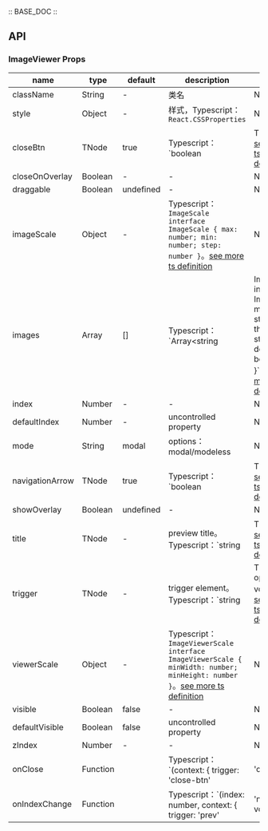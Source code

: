 :: BASE_DOC ::

## API
### ImageViewer Props

name | type | default | description | required
-- | -- | -- | -- | --
className | String | - | 类名 | N
style | Object | - | 样式，Typescript：`React.CSSProperties` | N
closeBtn | TNode | true | Typescript：`boolean | TNode`。[see more ts definition](https://github.com/Tencent/tdesign-react/blob/develop/src/common.ts) | N
closeOnOverlay | Boolean | - | \- | N
draggable | Boolean | undefined | \- | N
imageScale | Object | - | Typescript：`ImageScale` `interface ImageScale { max: number; min: number; step: number }`。[see more ts definition](https://github.com/Tencent/tdesign-react/blob/develop/src/image-viewer/type.ts) | N
images | Array | [] | Typescript：`Array<string | ImageInfo>` `interface ImageInfo { mainImage: string; thumbnail?: string; download?: boolean }`。[see more ts definition](https://github.com/Tencent/tdesign-react/blob/develop/src/image-viewer/type.ts) | N
index | Number | - | \- | N
defaultIndex | Number | - | uncontrolled property | N
mode | String | modal | options：modal/modeless | N
navigationArrow | TNode | true | Typescript：`boolean | TNode`。[see more ts definition](https://github.com/Tencent/tdesign-react/blob/develop/src/common.ts) | N
showOverlay | Boolean | undefined | \- | N
title | TNode | - | preview title。Typescript：`string | TNode`。[see more ts definition](https://github.com/Tencent/tdesign-react/blob/develop/src/common.ts) | N
trigger | TNode | - | trigger element。Typescript：`string | TNode<{ open: () => void }>`。[see more ts definition](https://github.com/Tencent/tdesign-react/blob/develop/src/common.ts) | N
viewerScale | Object | - | Typescript：`ImageViewerScale` `interface ImageViewerScale { minWidth: number; minHeight: number }`。[see more ts definition](https://github.com/Tencent/tdesign-react/blob/develop/src/image-viewer/type.ts) | N
visible | Boolean | false | \- | N
defaultVisible | Boolean | false | uncontrolled property | N
zIndex | Number | - | \- | N
onClose | Function |  | Typescript：`(context: { trigger: 'close-btn' | 'overlay' | 'esc'; e: MouseEvent | KeyboardEvent }) => void`<br/> | N
onIndexChange | Function |  | Typescript：`(index: number, context: { trigger: 'prev' | 'next' }) => void`<br/> | N

